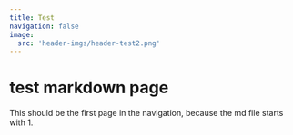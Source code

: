 ```yaml
---
title: Test
navigation: false
image:
  src: 'header-imgs/header-test2.png'
---
```


# test markdown page

This should be the first page in the navigation, because the md file starts with 1.
